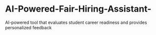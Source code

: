 # AI-Powered-Fair-Hiring-Assistant-
AI-powered tool that evaluates student career readiness and provides personalized feedback
